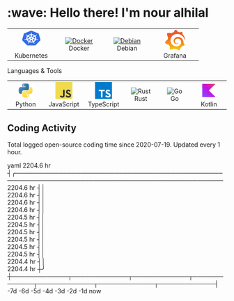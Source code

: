 <h1 align="left" id="macropower-title">:wave: Hello there! I'm nour alhilal</h1> <table> <tr> <td align="center" width="96"> <a href="#macropower-tech"> <img src="https://raw.githubusercontent.com/cncf/artwork/master/projects/kubernetes/icon/color/kubernetes-icon-color.svg" width="48" height="48" alt="Kubernetes" /> </a> <br>Kubernetes </td> <td align="center" width="96"> <a href="#macropower-tech"> <img src="https://www.vectorlogo.zone/logos/docker/docker-icon.svg" width="48" height="48" alt="Docker" /> </a> <br>Docker </td> <td align="center" width="96"> <a href="#macropower-tech"> <img src="https://www.debian.org/logos/openlogo-nd-100.png" width="48" height="48" alt="Debian" /> </a> <br>Debian </td> <td align="center" width="96"> <a href="#macropower-tech"> <img src="https://raw.githubusercontent.com/grafana/grafana/master/public/img/grafana_icon.svg" width="48" height="48" alt="Grafana" /> </a> <br>Grafana </td> </tr> </table>
Languages & Tools
<table> <tr> <td align="center" width="80"> <img src="https://raw.githubusercontent.com/devicons/devicon/master/icons/python/python-original.svg" width="40" height="40" alt="Python" /> <br>Python </td> <td align="center" width="80"> <img src="https://raw.githubusercontent.com/devicons/devicon/master/icons/javascript/javascript-original.svg" width="40" height="40" alt="JavaScript" /> <br>JavaScript </td> <td align="center" width="80"> <img src="https://raw.githubusercontent.com/devicons/devicon/master/icons/typescript/typescript-original.svg" width="40" height="40" alt="TypeScript" /> <br>TypeScript </td> <td align="center" width="80"> <img src="https://raw.githubusercontent.com/dylanaraps/pfetch/master/data/icons/rust.svg" width="40" height="40" alt="Rust" /> <br>Rust </td> <td align="center" width="80"> <img src="https://raw.githubusercontent.com/golang-samples/gopher-vector-art/master/gopher.png" width="40" height="40" alt="Go" /> <br>Go </td> <td align="center" width="80"> <img src="https://raw.githubusercontent.com/devicons/devicon/master/icons/kotlin/kotlin-original.svg" width="40" height="40" alt="Kotlin" /> <br>Kotlin </td> </tr> </table> <h2 align="left">Coding Activity</h2>
Total logged open-source coding time since 2020-07-19. Updated every 1 hour.

<!-- prettier-ignore-start --> <!-- START_SECTION:ascii_graph -->
yaml
  2204.6 hr  ┤╭────────────────────────────────────────────────────────────────────────────────────────────────── 
  2204.6 hr  ┤│                                                                                                   
  2204.6 hr  ┤│                                                                                                   
  2204.6 hr  ┤│                                                                                                   
  2204.6 hr  ┤│                                                                                                   
  2204.5 hr  ┤│                                                                                                   
  2204.5 hr  ┤│                                                                                                   
  2204.5 hr  ┤│                                                                                                   
  2204.5 hr  ┤│                                                                                                   
  2204.5 hr  ┤│                                                                                                   
  2204.5 hr  ┤│                                                                                                   
  2204.4 hr  ┤│                                                                                                   
  2204.4 hr  ┼╯                                                                                                   
             ┼─────────────┬─────────────┬─────────────┬─────────────┬─────────────┬─────────────┬─────────────┤ 
            -7d           -6d           -5d           -4d           -3d           -2d           -1d           now
<!-- END_SECTION:ascii_graph --> <!-- prettier-ignore-end --> <!-- links -->
